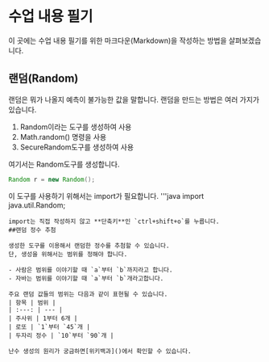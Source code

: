 # 수업 내용 필기

이 곳에는 수업 내용 필기를 위한 마크다운(Markdown)을 작성하는 방법을 살펴보겠습니다.

## 랜덤(Random)

랜덤은 뭐가 나올지 예측이 불가능한 값을 말합니다.
랜덤을 만드는 방법은 여러 가지가 있습니다.

1. Random이라는 도구를 생성하여 사용
2. Math.random() 명령을 사용
3. SecureRandom도구를 생성하여 사용

여기서는 Random도구를 생성합니다.

```java
Random r = new Random();
```
이 도구를 사용하기 위해서는 import가 필요합니다.
'''java
import java.util.Random;
```
import는 직접 작성하지 않고 **단축키**인 `ctrl+shift+o`를 누릅니다.
##랜덤 정수 추첨

생성한 도구를 이용해서 랜덤한 정수를 추첨할 수 있습니다.
단, 생성을 위해서는 범위를 정해야 합니다.

- 사람은 범위를 이야기할 때 `a`부터 `b`까지라고 합니다.
- 자바는 범위를 이야기할 때 `a`부터 `b`개라고합니다.

주요 랜덤 값들의 범위는 다음과 같이 표현될 수 있습니다.
| 항목 | 범위 |
| :---: | --- |
| 주사위 | 1부터 6개 |
| 로또 | `1`부터 `45`개 |
| 두자리 정수 | `10`부터 `90`개 |

난수 생성의 원리가 궁금하면[위키백과]()에서 확인할 수 있습니다.
